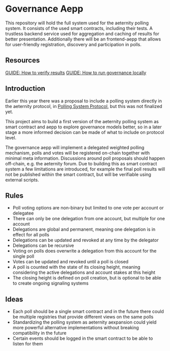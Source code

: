 # Governance Aepp

This repository will hold the full system used for the aeternity polling system.
It consists of the used smart contracts, including their tests.
A trustless backend service used for aggregation and caching of results for better presentation.
Additionally there will be an frontend-aepp that allows for user-friendly registration, discovery and participation in polls.

## Resources

[GUIDE: How to verify results](./docs/how-to-verify-results.md)
[GUIDE: How to run governance locally](./docs/how-to-run.md)

## Introduction

Earlier this year there was a proposal to include a polling system directly in the aeternity protocol, in [Polling System Protocol](https://github.com/aeternity/protocol/blob/gov/POLLING_SYSTEM.md), but this was not finalized yet.

This project aims to build a first version of the aeternity polling system as smart contract and aepp to explore governance models better, so in a later stage a more informed decision can be made of what to include on protocol level.
 
The governance aepp will implement a delegated weighted polling mechanism, polls and votes will be registered on-chain together with minimal meta information.
Discussions around poll proposals should happen off-chain, e.g. the aeternity forum.
Due to building this as smart contract system a few limitations are introduced, for example the final poll results will not be published within the smart contract, but will be verifiable using external scripts.
 
## Rules

 - Poll voting options are non-binary but limited to one vote per account or delegatee
 - There can only be one delegation from one account, but multiple for one account 
 - Delegations are global and permanent, meaning one delegation is in effect for all polls
 - Delegations can be updated and revoked at any time by the delegator
 - Delegations can be recursive
 - Voting on polls does overwrite a delegation from this account for the single poll
 - Votes can be updated and revoked until a poll is closed
 - A poll is counted with the state of its closing height, meaning considering the active delegations and account stakes at this height
 - The closing height is defined on poll creation, but is optional to be able to create ongoing signaling systems

## Ideas

 - Each poll should be a single smart contract and in the future there could be multiple registries that provide different views on the same polls
 - Standardizing the polling system as aeternity aexpansion could yield more powerful alternative implementations without breaking compatibility in the future
 - Certain events should be logged in the smart contract to be able to listen for them

